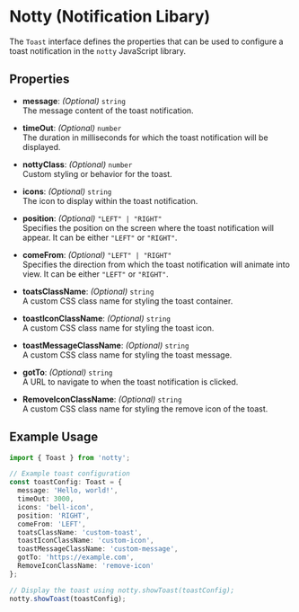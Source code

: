 # Notty (Notification Libary)

The `Toast` interface defines the properties that can be used to configure a toast notification in the `notty` JavaScript library.

## Properties

- **message**: _(Optional)_ `string`  
  The message content of the toast notification.

- **timeOut**: _(Optional)_ `number`  
  The duration in milliseconds for which the toast notification will be displayed.

- **nottyClass**: _(Optional)_ `number`  
  Custom styling or behavior for the toast.

- **icons**: _(Optional)_ `string`  
  The icon to display within the toast notification.

- **position**: _(Optional)_ `"LEFT" | "RIGHT"`  
  Specifies the position on the screen where the toast notification will appear. It can be either `"LEFT"` or `"RIGHT"`.

- **comeFrom**: _(Optional)_ `"LEFT" | "RIGHT"`  
  Specifies the direction from which the toast notification will animate into view. It can be either `"LEFT"` or `"RIGHT"`.

- **toatsClassName**: _(Optional)_ `string`  
  A custom CSS class name for styling the toast container.

- **toastIconClassName**: _(Optional)_ `string`  
  A custom CSS class name for styling the toast icon.

- **toastMessageClassName**: _(Optional)_ `string`  
  A custom CSS class name for styling the toast message.

- **gotTo**: _(Optional)_ `string`  
  A URL to navigate to when the toast notification is clicked.

- **RemoveIconClassName**: _(Optional)_ `string`  
  A custom CSS class name for styling the remove icon of the toast.

## Example Usage

```typescript
import { Toast } from 'notty';

// Example toast configuration
const toastConfig: Toast = {
  message: 'Hello, world!',
  timeOut: 3000,
  icons: 'bell-icon',
  position: 'RIGHT',
  comeFrom: 'LEFT',
  toatsClassName: 'custom-toast',
  toastIconClassName: 'custom-icon',
  toastMessageClassName: 'custom-message',
  gotTo: 'https://example.com',
  RemoveIconClassName: 'remove-icon'
};

// Display the toast using notty.showToast(toastConfig);
notty.showToast(toastConfig);

